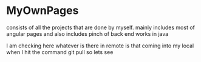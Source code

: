 # MyOwnPages
consists of all the projects that are done by myself. mainly includes most of angular pages and also includes pinch of back end works in java


I am checking here whatever is there in remote is that coming into my local when I hit the command git pull
so lets see
